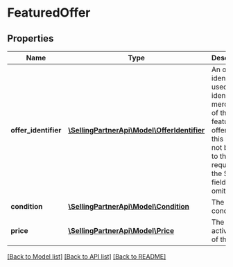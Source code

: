 # FeaturedOffer

## Properties
Name | Type | Description | Notes
------------ | ------------- | ------------- | -------------
**offer_identifier** | [**\SellingPartnerApi\Model\OfferIdentifier**](OfferIdentifier.md) | An offer identifier used to identify the merchant of the featured offer. Since this may not belong to the requester, the SKU field will be omitted. | 
**condition** | [**\SellingPartnerApi\Model\Condition**](Condition.md) | The item condition. | [optional] 
**price** | [**\SellingPartnerApi\Model\Price**](Price.md) | The current active price of the offer. | [optional] 

[[Back to Model list]](../README.md#documentation-for-models) [[Back to API list]](../README.md#documentation-for-api-endpoints) [[Back to README]](../README.md)



